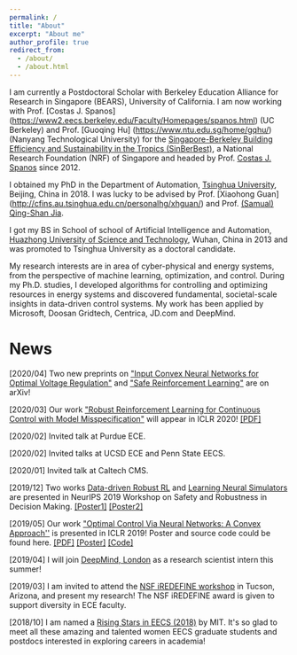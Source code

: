 ```yaml
---
permalink: /
title: "About"
excerpt: "About me"
author_profile: true
redirect_from: 
  - /about/
  - /about.html
---
```


I am currently a Postdoctoral Scholar with Berkeley Education Alliance for Research in Singapore (BEARS), University of California.  I am now working with Prof. [Costas J. Spanos] (https://www2.eecs.berkeley.edu/Faculty/Homepages/spanos.html) (UC Berkeley) and Prof. [Guoqing Hu] (https://www.ntu.edu.sg/home/gqhu/) (Nanyang Technological University) for the [Singapore-Berkeley Building Efficiency and Sustainability in the Tropics (SinBerBest)]( https://sinberbest.berkeley.edu/), a National Research Foundation (NRF) of Singapore and headed by Prof. [Costas J. Spanos](https://www2.eecs.berkeley.edu/Faculty/Homepages/spanos.html) since 2012. 

I obtained my PhD in the Department of Automation, [Tsinghua University]( https://www.tsinghua.edu.cn/en/index.htm), Beijing, China in 2018. I was lucky to be advised by Prof. [Xiaohong Guan] (http://cfins.au.tsinghua.edu.cn/personalhg/xhguan/) and Prof. [(Samual) Qing-Shan Jia]( https://yangyu-bears-berkeley.github.io/bio.html).  
 
I got my BS in School of school of Artificial Intelligence and Automation, [Huazhong University of Science and Technology]( http://english.hust.edu.cn/), Wuhan, China in 2013 and was promoted to Tsinghua University as a doctoral candidate.
 

My research interests are in area of cyber-physical and energy systems, from the perspective of machine learning, optimization, and control.
During my Ph.D. studies, I developed algorithms for controlling and optimizing resources in energy systems and discovered fundamental, societal-scale insights in data-driven control systems. My work has been applied by Microsoft, Doosan Gridtech, Centrica, JD.com and DeepMind. 

News
======
[2020/04] Two new preprints on ["Input Convex Neural Networks for Optimal Voltage Regulation"](https://arxiv.org/abs/2002.08684) and ["Safe Reinforcement Learning"](https://arxiv.org/abs/2003.09488) are on arXiv!

[2020/03] Our work ["Robust Reinforcement Learning for Continuous Control with Model Misspecification"](https://arxiv.org/abs/1906.07516) will appear in ICLR 2020! [[PDF]](https://arxiv.org/abs/1906.07516) 

[2020/02] Invited talk at Purdue ECE.

[2020/02] Invited talks at UCSD ECE and Penn State EECS.

[2020/01] Invited talk at Caltech CMS.

[2019/12] Two works [Data-driven Robust RL](https://drive.google.com/file/d/0B3mY6u_lryzddkRrQ0xzQWtpemRUSHBnZ2NHMnctS1B5b01J/view) and [Learning Neural Simulators](https://drive.google.com/file/d/0B3mY6u_lryzdWWVxZ2pYZ1dINUQ3WUEwSHlkWnNSZDh5THVj/view) are presented in NeurIPS 2019 Workshop on Safety and Robustness in Decision Making. [[Poster1]](https://drive.google.com/file/d/1OSd4GnrEluGX_Vwx8HChREavtdTQTCde/view?usp=sharing) [[Poster2]](https://docs.google.com/presentation/d/1vtanHk-F50iLIPwE6yipUzloDDVZvgrL4iyn_Vj7yJc/edit?usp=sharing)

[2019/05] Our work ["Optimal Control Via Neural Networks: A Convex Approach''](https://openreview.net/forum?id=H1MW72AcK7) is presented in ICLR 2019! Poster and source code could be found here. [[PDF]](https://arxiv.org/pdf/1805.11835.pdf) [[Poster]](https://drive.google.com/file/d/1q-M--UvJsww-cRUFG_iW2bQvNAna51nP/view?usp=sharing) [[Code]](https://github.com/chennnnnyize/Optimal-Control-via-Neural-Networks)

[2019/04] I will join [DeepMind, London](https://deepmind.com/) as a research scientist intern this summer!

[2019/03] I am invited to attend the [NSF iREDEFINE workshop](https://www.ecedha.org/Meetings/Past-Programs/2019-ECEDHA-Annual-Conference-and-ECExpo/Student-Program) in Tucson, Arizona, and present my research! The NSF iREDEFINE award is given to support diversity in ECE faculty.

[2018/10] I am named a [Rising Stars in EECS (2018)](https://risingstars18-eecs.mit.edu/) by MIT. It's so glad to meet all these amazing and talented women EECS graduate students and postdocs interested in exploring careers in academia!
